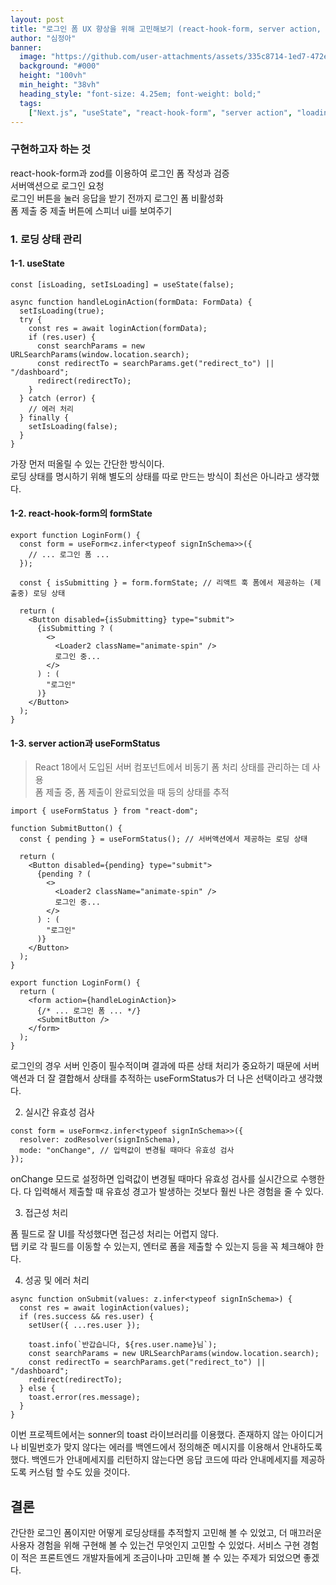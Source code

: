 ```yaml
---
layout: post
title: "로그인 폼 UX 향상을 위해 고민해보기 (react-hook-form, server action, loading ui)"
author: "심정아"
banner:
  image: "https://github.com/user-attachments/assets/335c8714-1ed7-472e-a42c-055e27e2ce23"
  background: "#000"
  height: "100vh"
  min_height: "38vh"
  heading_style: "font-size: 4.25em; font-weight: bold;"
  tags:
    ["Next.js", "useState", "react-hook-form", "server action", "loading", "ui", "zod"]
---
```


### 구현하고자 하는 것

react-hook-form과 zod를 이용하여 로그인 폼 작성과 검증  
서버액션으로 로그인 요청  
로그인 버튼을 눌러 응답을 받기 전까지 로그인 폼 비활성화  
폼 제출 중 제출 버튼에 스피너 ui를 보여주기

### 1. 로딩 상태 관리

#### 1-1. useState

```tsx
const [isLoading, setIsLoading] = useState(false);

async function handleLoginAction(formData: FormData) {
  setIsLoading(true);
  try {
    const res = await loginAction(formData);
    if (res.user) {
      const searchParams = new URLSearchParams(window.location.search);
      const redirectTo = searchParams.get("redirect_to") || "/dashboard";
      redirect(redirectTo);
    }
  } catch (error) {
    // 에러 처리
  } finally {
    setIsLoading(false);
  }
}
```

가장 먼저 떠올릴 수 있는 간단한 방식이다.  
로딩 상태를 명시하기 위해 별도의 상태를 따로 만드는 방식이 최선은 아니라고 생각했다.

#### 1-2. react-hook-form의 formState

```tsx
export function LoginForm() {
  const form = useForm<z.infer<typeof signInSchema>>({
    // ... 로그인 폼 ...
  });

  const { isSubmitting } = form.formState; // 리액트 훅 폼에서 제공하는 (제출중) 로딩 상태

  return (
    <Button disabled={isSubmitting} type="submit">
      {isSubmitting ? (
        <>
          <Loader2 className="animate-spin" />
          로그인 중...
        </>
      ) : (
        "로그인"
      )}
    </Button>
  );
}
```

#### 1-3. server action과 useFormStatus

> React 18에서 도입된 서버 컴포넌트에서 비동기 폼 처리 상태를 관리하는 데 사용  
> 폼 제출 중, 폼 제출이 완료되었을 때 등의 상태를 추적

```tsx
import { useFormStatus } from "react-dom";

function SubmitButton() {
  const { pending } = useFormStatus(); // 서버액션에서 제공하는 로딩 상태

  return (
    <Button disabled={pending} type="submit">
      {pending ? (
        <>
          <Loader2 className="animate-spin" />
          로그인 중...
        </>
      ) : (
        "로그인"
      )}
    </Button>
  );
}

export function LoginForm() {
  return (
    <form action={handleLoginAction}>
      {/* ... 로그인 폼 ... */}
      <SubmitButton />
    </form>
  );
}
```

로그인의 경우 서버 인증이 필수적이며 결과에 따른 상태 처리가 중요하기 때문에 서버액션과 더 잘 결합해서 상태를 추적하는 useFormStatus가 더 나은 선택이라고 생각했다.

2. 실시간 유효성 검사

```tsx
const form = useForm<z.infer<typeof signInSchema>>({
  resolver: zodResolver(signInSchema),
  mode: "onChange", // 입력값이 변경될 때마다 유효성 검사
});
```

onChange 모드로 설정하면 입력값이 변경될 때마다 유효성 검사를 실시간으로 수행한다. 다 입력해서 제출할 때 유효성 경고가 발생하는 것보다 훨씬 나은 경험을 줄 수 있다.

3. 접근성 처리

폼 필드로 잘 UI를 작성했다면 접근성 처리는 어렵지 않다.  
탭 키로 각 필드를 이동할 수 있는지, 엔터로 폼을 제출할 수 있는지 등을 꼭 체크해야 한다.

4. 성공 및 에러 처리

```tsx
async function onSubmit(values: z.infer<typeof signInSchema>) {
  const res = await loginAction(values);
  if (res.success && res.user) {
    setUser({ ...res.user });

    toast.info(`반갑습니다, ${res.user.name}님`);
    const searchParams = new URLSearchParams(window.location.search);
    const redirectTo = searchParams.get("redirect_to") || "/dashboard";
    redirect(redirectTo);
  } else {
    toast.error(res.message);
  }
}
```

이번 프로젝트에서는 sonner의 toast 라이브러리를 이용했다.
존재하지 않는 아이디거나 비밀번호가 맞지 않다는 에러를 백엔드에서 정의해준 메시지를 이용해서 안내하도록 했다. 백엔드가 안내메세지를 리턴하지 않는다면 응답 코드에 따라 안내메세지를 제공하도록 커스텀 할 수도 있을 것이다.

## 결론

간단한 로그인 폼이지만 어떻게 로딩상태를 추적할지 고민해 볼 수 있었고, 더 매끄러운 사용자 경험을 위해 구현해 볼 수 있는건 무엇인지 고민할 수 있었다. 서비스 구현 경험이 적은 프론트엔드 개발자들에게 조금이나마 고민해 볼 수 있는 주제가 되었으면 좋겠다.
